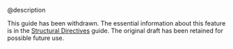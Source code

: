 @description



<style>
  h4 {font-size: 17px !important; text-transform: none !important;}
  .syntax { font-family: Consolas, 'Lucida Sans', Courier, sans-serif; color: black; font-size: 85%; }

</style>



This guide has been withdrawn. 
The essential information about this feature
is in the [Structural Directives](guide/structural-directives#ngcontainer) guide.
The original draft has been retained for possible future use.